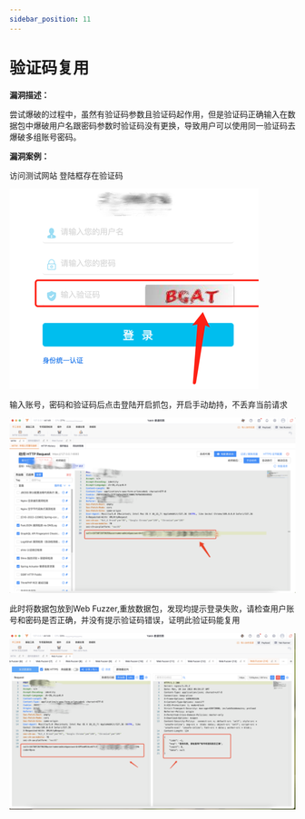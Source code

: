 ```yaml
---
sidebar_position: 11
---
```


# 验证码复用

**漏洞描述：**

尝试爆破的过程中，虽然有验证码参数且验证码起作用，但是验证码正确输入在数据包中爆破用户名跟密码参数时验证码没有更换，导致用户可以使用同一验证码去爆破多组账号密码。

**漏洞案例：**

访问测试网站
登陆框存在验证码

![](/img/products/yakit/Verification-code-reuse-1.png)

输入账号，密码和验证码后点击登陆开启抓包，开启手动劫持，不丢弃当前请求

![](/img/products/yakit/Verification-code-reuse-2.png)

此时将数据包放到Web Fuzzer,重放数据包，发现均提示登录失败，请检查用户账号和密码是否正确，并没有提示验证码错误，证明此验证码能复用

![](/img/products/yakit/Verification-code-reuse-3.png)


